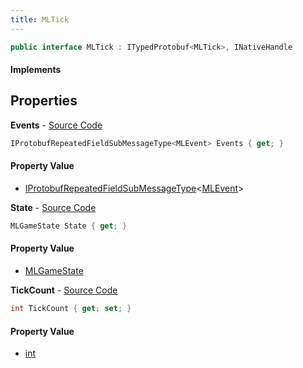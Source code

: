 ```yaml
---
title: MLTick
---
```


```csharp
public interface MLTick : ITypedProtobuf<MLTick>, INativeHandle
```

#### Implements

## Properties

**Events** - [Source Code](https://github.com/swiftly-solution/swiftlys2/blob/master/managed/src/SwiftlyS2.Generated/Protobufs/Interfaces/MLTick.cs#L19)

```csharp
IProtobufRepeatedFieldSubMessageType<MLEvent> Events { get; }
```

#### Property Value

- [IProtobufRepeatedFieldSubMessageType](/docs/api/shared/netmessages/iprotobufrepeatedfieldsubmessagetype-1)<[MLEvent](/docs/api/shared/protobufdefinitions/mlevent)>

**State** - [Source Code](https://github.com/swiftly-solution/swiftlys2/blob/master/managed/src/SwiftlyS2.Generated/Protobufs/Interfaces/MLTick.cs#L16)

```csharp
MLGameState State { get; }
```

#### Property Value

- [MLGameState](/docs/api/shared/protobufdefinitions/mlgamestate)

**TickCount** - [Source Code](https://github.com/swiftly-solution/swiftlys2/blob/master/managed/src/SwiftlyS2.Generated/Protobufs/Interfaces/MLTick.cs#L13)

```csharp
int TickCount { get; set; }
```

#### Property Value

- [int](https://learn.microsoft.com/dotnet/api/system.int32)

